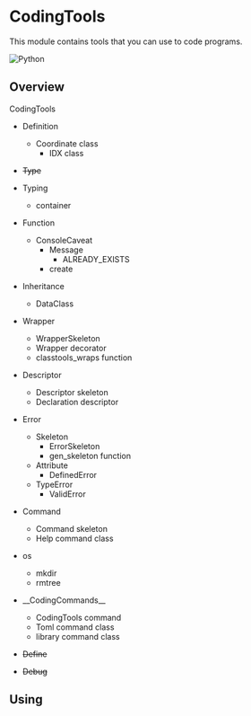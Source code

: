 # CodingTools
This module contains tools that you can use to code programs.

<img src="https://qiita-user-contents.imgix.net/https%3A%2F%2Fimg.shields.io%2Fbadge%2F-Python-F2C63C.svg%3Flogo%3Dpython%26style%3Dfor-the-badge?ixlib=rb-4.0.0&auto=format&gif-q=60&q=75&s=c17144ccc12f9c19e9dbba2eec5c7980" alt="Python">

## Overview
CodingTools


- Definition
  - Coordinate class
    - IDX class


- ~~Type~~


- Typing
  - container


- Function
  - ConsoleCaveat
    - Message
      - ALREADY_EXISTS
    - create


- Inheritance
  - DataClass


- Wrapper
  - WrapperSkeleton
  - Wrapper decorator
  - classtools_wraps function


- Descriptor
  - Descriptor skeleton
  - Declaration descriptor


- Error
  - Skeleton
    - ErrorSkeleton
    - gen_skeleton function
  - Attribute
    - DefinedError
  - TypeError
    - ValidError


- Command
  - Command skeleton
  - Help command class


- os
  - mkdir
  - rmtree


- \_\_CodingCommands__
  - CodingTools command
  - Toml command class
  - library command class


- ~~Define~~


- ~~Debug~~


## Using
